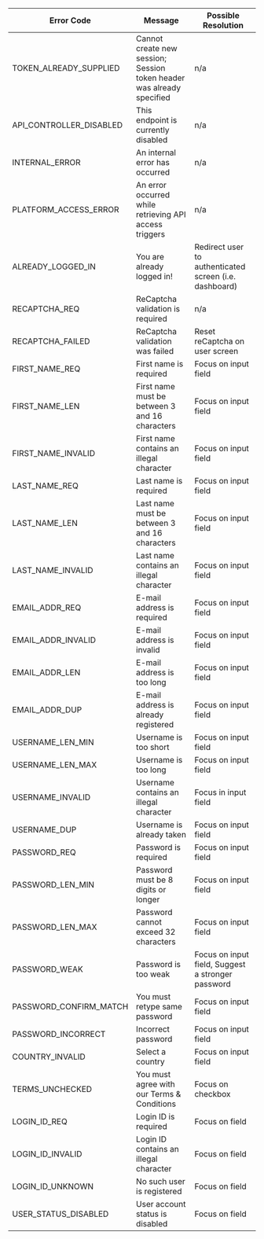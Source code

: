 Error Code | Message | Possible Resolution
--- | --- | ---
TOKEN_ALREADY_SUPPLIED | Cannot create new session; Session token header was already specified | n/a
API_CONTROLLER_DISABLED | This endpoint is currently disabled | n/a
INTERNAL_ERROR  | An internal error has occurred | n/a
PLATFORM_ACCESS_ERROR | An error occurred while retrieving API access triggers | n/a
ALREADY_LOGGED_IN | You are already logged in! | Redirect user to authenticated screen (i.e. dashboard)
RECAPTCHA_REQ | ReCaptcha validation is required | n/a
RECAPTCHA_FAILED | ReCaptcha validation was failed | Reset reCaptcha on user screen
FIRST_NAME_REQ | First name is required | Focus on input field
FIRST_NAME_LEN | First name must be between 3 and 16 characters | Focus on input field
FIRST_NAME_INVALID | First name contains an illegal character | Focus on input field
LAST_NAME_REQ | Last name is required | Focus on input field
LAST_NAME_LEN | Last name must be between 3 and 16 characters | Focus on input field
LAST_NAME_INVALID | Last name contains an illegal character | Focus on input field
EMAIL_ADDR_REQ | E-mail address is required | Focus on input field
EMAIL_ADDR_INVALID | E-mail address is invalid | Focus on input field
EMAIL_ADDR_LEN | E-mail address is too long | Focus on input field
EMAIL_ADDR_DUP | E-mail address is already registered | Focus on input field
USERNAME_LEN_MIN | Username is too short | Focus on input field
USERNAME_LEN_MAX | Username is too long | Focus on input field
USERNAME_INVALID | Username contains an illegal character | Focus in input field
USERNAME_DUP | Username is already taken | Focus on input field
PASSWORD_REQ | Password is required | Focus on input field
PASSWORD_LEN_MIN | Password must be 8 digits or longer | Focus on input field
PASSWORD_LEN_MAX | Password cannot exceed 32 characters | Focus on input field
PASSWORD_WEAK | Password is too weak | Focus on input field, Suggest a stronger password
PASSWORD_CONFIRM_MATCH | You must retype same password | Focus on input field
PASSWORD_INCORRECT | Incorrect password | Focus on input field
COUNTRY_INVALID | Select a country | Focus on input field
TERMS_UNCHECKED | You must agree with our Terms & Conditions | Focus on checkbox
LOGIN_ID_REQ | Login ID is required | Focus on field
LOGIN_ID_INVALID | Login ID contains an illegal character | Focus on field
LOGIN_ID_UNKNOWN | No such user is registered | Focus on field
USER_STATUS_DISABLED | User account status is disabled | Focus on field
